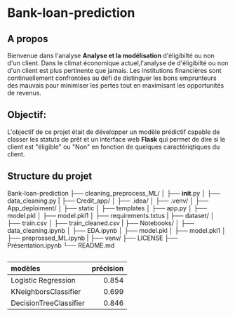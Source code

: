 # Bank-loan-prediction

## A propos 
Bienvenue dans l'analyse **Analyse et la modélisation** d'éligibilté ou non d'un client. Dans le climat économique actuel,l'analyse de d'éligibilté ou non d'un client est plus pertinente que jamais. Les institutions financières sont continuellement confrontées au défi de distinguer les bons emprunteurs des mauvais pour minimiser les pertes tout en maximisant les opportunités de revenus.


## Objectif:

L'objectif de ce projet était de développer un modèle prédictif capable de classer les statuts de prêt et un interface web **Flask** qui permet de dire si le client est "éligible" ou "Non"  en fonction de quelques caractériqtiques du client.

## Structure du projet
Bank-loan-prediction
├── cleaning_preprocess_ML/
│   ├── __init__.py
│   ├── data_cleaning.py
|
├── Credit_app/
│   ├── .idea/
│   ├── .venv/
│   ├── App_deploiment/
│      ├── static 
│      ├── templates
│      ├── app.py
│      ├── model.pkl
│      ├── model.pkl1
│      ├── requirements.txtus
|
├── dataset/
│   ├── train.csv
│   ├── train_cleaned.csv
|
├── Notebooks/
│   ├── data_cleaning.ipynb
│   ├── EDA.ipynb
│   ├── model.pkl
│   ├── model.pkl1
│   ├── preprossed_ML.ipynb
|
├── venv/
├── LICENSE
├── Présentation.ipynb
└── README.md


## 

| modèles                |   précision |
|:-----------------------|------------:|
| Logistic Regression    |       0.854 |
| KNeighborsClassifier   |       0.699 |
| DecisionTreeClassifier |       0.846 |